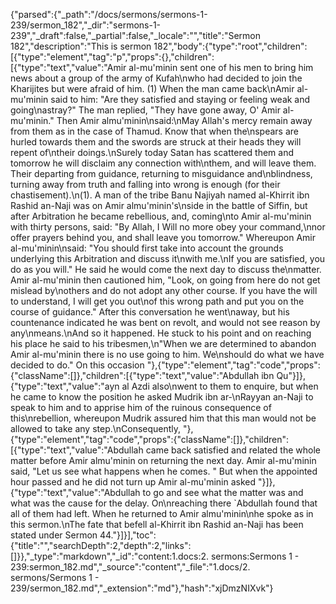 {"parsed":{"_path":"/docs/sermons/sermons-1-239/sermon_182","_dir":"sermons-1-239","_draft":false,"_partial":false,"_locale":"","title":"Sermon 182","description":"This is sermon 182","body":{"type":"root","children":[{"type":"element","tag":"p","props":{},"children":[{"type":"text","value":"Amir al-mu'minin sent one of his men to bring him news about a group of the army of Kufah\nwho had decided to join the Kharijites but were afraid of him. (1) When the man came back\nAmir al-mu'minin said to him: \"Are they satisfied and staying or feeling weak and going\nastray?\" The man replied, \"They have gone away, O' Amir al-mu'minin.\" Then Amir almu'minin\nsaid:\nMay Allah's mercy remain away from them as in the case of Thamud. Know that when the\nspears are hurled towards them and the swords are struck at their heads they will repent of\ntheir doings.\nSurely today Satan has scattered them and tomorrow he will disclaim any connection with\nthem, and will leave them. Their departing from guidance, returning to misguidance and\nblindness, turning away from truth and falling into wrong is enough (for their chastisement).\n(1). A man of the tribe Banu Najiyah named al-Khirrit ibn Rashid an-Naji was on Amir almu'minin's\nside in the battle of Siffin, but after Arbitration he became rebellious, and, coming\nto Amir al-mu'minin with thirty persons, said: \"By Allah, I Will no more obey your command,\nnor offer prayers behind you, and shall leave you tomorrow.\" Whereupon Amir al-mu'minin\nsaid: \"You should first take into account the grounds underlying this Arbitration and discuss it\nwith me.\nIf you are satisfied, you do as you will.\" He said he would come the next day to discuss the\nmatter. Amir al-mu'minin then cautioned him, \"Look, on going from here do not get mislead by\nothers and do not adopt any other course. If you have the will to understand, I will get you out\nof this wrong path and put you on the course of guidance.\" After this conversation he went\naway, but his countenance indicated he was bent on revolt, and would not see reason by any\nmeans.\nAnd so it happened. He stuck to his point and on reaching his place he said to his tribesmen,\n\"When we are determined to abandon Amir al-mu'minin there is no use going to him. We\nshould do what we have decided to do.\" On this occasion "},{"type":"element","tag":"code","props":{"className":[]},"children":[{"type":"text","value":"Abdullah ibn Qu"}]},{"type":"text","value":"ayn al Azdi also\nwent to them to enquire, but when he came to know the position he asked Mudrik ibn ar-\nRayyan an-Naji to speak to him and to apprise him of the ruinous consequence of this\nrebellion, whereupon Mudrik assured him that this man would not be allowed to take any step.\nConsequently, "},{"type":"element","tag":"code","props":{"className":[]},"children":[{"type":"text","value":"Abdullah came back satisfied and related the whole matter before Amir almu'minin on returning the next day. Amir al-mu'minin said, \"Let us see what happens when he comes. \" But when the appointed hour passed and he did not turn up Amir al-mu'minin asked "}]},{"type":"text","value":"Abdullah to go and see what the matter was and what was the cause for the delay. On\nreaching there `Abdullah found that all of them had left. When he returned to Amir almu'minin\nhe spoke as in this sermon.\nThe fate that befell al-Khirrit ibn Rashid an-Naji has been stated under Sermon 44."}]}],"toc":{"title":"","searchDepth":2,"depth":2,"links":[]}},"_type":"markdown","_id":"content:1.docs:2. sermons:Sermons 1 - 239:sermon_182.md","_source":"content","_file":"1.docs/2. sermons/Sermons 1 - 239/sermon_182.md","_extension":"md"},"hash":"xjDmzNIXvk"}